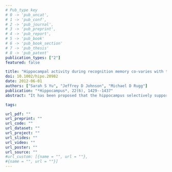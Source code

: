 ```yaml
---
# Pub_type key
# 0 -> 'pub_uncat',
# 1 -> 'pub_conf',
# 2 -> 'pub_journal',
# 3 -> 'pub_preprint',
# 4 -> 'pub_report',
# 5 -> 'pub_book'
# 6 -> 'pub_book_section'
# 7 -> 'pub_thesis'
# 8 -> 'pub_patent'
publication_types: ["2"]
featured: false

title: "Hippocampal activity during recognition memory co-varies with the accuracy and confidence of source memory judgments"
doi: 10.1002/hipo.20982
date: 2012-06-01
authors: ["Sarah S Yu", "Jeffrey D Johnson", "Michael D Rugg"]
publication: "*Hippocampus*, 22(6), 1429--1437"
abstract: "It has been proposed that the hippocampus selectively supports retrieval of contextual associations, but an alternative view holds that the hippocampus supports strong memories regardless of whether they contain contextual information. We employed a memory test that combined the 'Remember/Know' and source memory procedures, which allowed test items to be segregated both by memory strength (recognition accuracy) and, separately, by the quality of the contextual information that could be retrieved (indexed by the accuracy/confidence of a source memory judgment). As measured by fMRI, retrieval-related hippocampal activity tracked the quality of retrieved contextual information and not memory strength. These findings are consistent with the proposal that the hippocampus supports contextual recollection rather than recognition memory more generally."

tags: 

url_pdf: ""
url_preprint: ""
url_code: ""
url_dataset: ""
url_project: ""
url_slides: ""
url_video: ""
url_poster: ""
url_source: ""
#url_custom: [{name = "", url = ""},
#{name = "", url = ""}]
---
```


